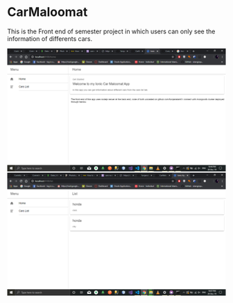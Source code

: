 # CarMaloomat
This is the Front end of semester project in which users can only see the information of differents cars.

<img src="Screenshot (53).png" width="752">
<img src="Screenshot (52).png" width="752">